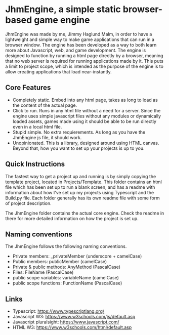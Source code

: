 # JhmEngine, a simple static browser-based game engine

JhmEngine was made by me, Jimmy Haglund Malm, in order to have a lightweight and simple way to make game applications that can run in a browser window. The engine has been developed as a way to both learn more about Javascript, web, and game development. The engine is designed to function by running a html page directly by a browser, meaning that no web server is required for running applications made by it. This puts a limit to project scope, which is intended as the purpose of the engine is to allow creating applications that load near-instantly.

## Core Features

- Completely static. Embed into any html page, takes as long to load as the content of the actual page.
- Click to run. Runs in any html file without a need for a server. Since the engine uses simple javascript files without any modules or dynamically loaded assets, games made using it should be able to be run directly even in a local html file.
- Stupid simple. No extra requierements. As long as you have the JhmEngine js file, it should work.
- Unopinionated. This is a library, designed around using HTML canvas. Beyond that, how you want to set up your projects is up to you.

## Quick Instructions

The fastest way to get a project up and running is by simply copying the template project, located in Projects/Template. This folder contains an html file which has been set up to run a blank screen, and has a readme with information about how I've set up my projects using Typescript and the Build.py file.
Each folder generally has its own readme file with some form of project description.

The JhmEngine folder contains the actual core engine. Check the readme in there for more detailed information on how the project is set up.  

## Naming conventions

The JhmEngine follows the following naming conventions.
- Private members: _privateMember (underscore + camelCase)
- Public members: publicMember (camelCase)
- Private & public methods: AnyMethod (PascalCase)
- Files: FileName (PascalCase)
- public scope variables: variableName (camelCase)
- public scope functions: FunctionName (PascalCase)

## Links

- Typescript: https://www.typescriptlang.org/
- Javascript W3: https://www.w3schools.com/js/default.asp
- Javascript pluralsight: https://www.javascript.com/
- HTML W3: https://www.w3schools.com/html/default.asp 
